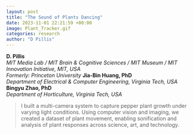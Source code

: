 ```yaml
---
layout: post
title: "The Sound of Plants Dancing"
date: 2023-11-01 22:21:59 +00:00
image: Plant_Tracker.gif
categories: research
author: "D Pillis"
---
```


**D. Pillis**  
*MIT Media Lab / MIT Brain & Cognitive Sciences / MIT Museum / MIT Innovation Initiative, MIT, USA*  
*Formerly: Princeton University*
**Jia-Bin Huang, PhD**  
*Department of Electrical & Computer Engineering, Virginia Tech, USA*
**Bingyu Zhao, PhD**  
*Department of Horticulture, Virginia Tech, USA*

<blockquote>
  <p>
I built a multi-camera system to capture pepper plant growth under varying light conditions. Using computer vision and imaging, we created a dataset of plant movement, enabling sonification and analysis of plant responses across science, art, and technology.
  </p>
</blockquote>
